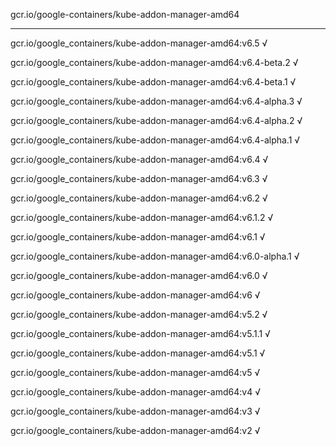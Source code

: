 gcr.io/google-containers/kube-addon-manager-amd64 

----
gcr.io/google_containers/kube-addon-manager-amd64:v6.5 √

gcr.io/google_containers/kube-addon-manager-amd64:v6.4-beta.2 √

gcr.io/google_containers/kube-addon-manager-amd64:v6.4-beta.1 √

gcr.io/google_containers/kube-addon-manager-amd64:v6.4-alpha.3 √

gcr.io/google_containers/kube-addon-manager-amd64:v6.4-alpha.2 √

gcr.io/google_containers/kube-addon-manager-amd64:v6.4-alpha.1 √

gcr.io/google_containers/kube-addon-manager-amd64:v6.4 √

gcr.io/google_containers/kube-addon-manager-amd64:v6.3 √

gcr.io/google_containers/kube-addon-manager-amd64:v6.2 √

gcr.io/google_containers/kube-addon-manager-amd64:v6.1.2 √

gcr.io/google_containers/kube-addon-manager-amd64:v6.1 √

gcr.io/google_containers/kube-addon-manager-amd64:v6.0-alpha.1 √

gcr.io/google_containers/kube-addon-manager-amd64:v6.0 √

gcr.io/google_containers/kube-addon-manager-amd64:v6 √

gcr.io/google_containers/kube-addon-manager-amd64:v5.2 √

gcr.io/google_containers/kube-addon-manager-amd64:v5.1.1 √

gcr.io/google_containers/kube-addon-manager-amd64:v5.1 √

gcr.io/google_containers/kube-addon-manager-amd64:v5 √

gcr.io/google_containers/kube-addon-manager-amd64:v4 √

gcr.io/google_containers/kube-addon-manager-amd64:v3 √

gcr.io/google_containers/kube-addon-manager-amd64:v2 √

